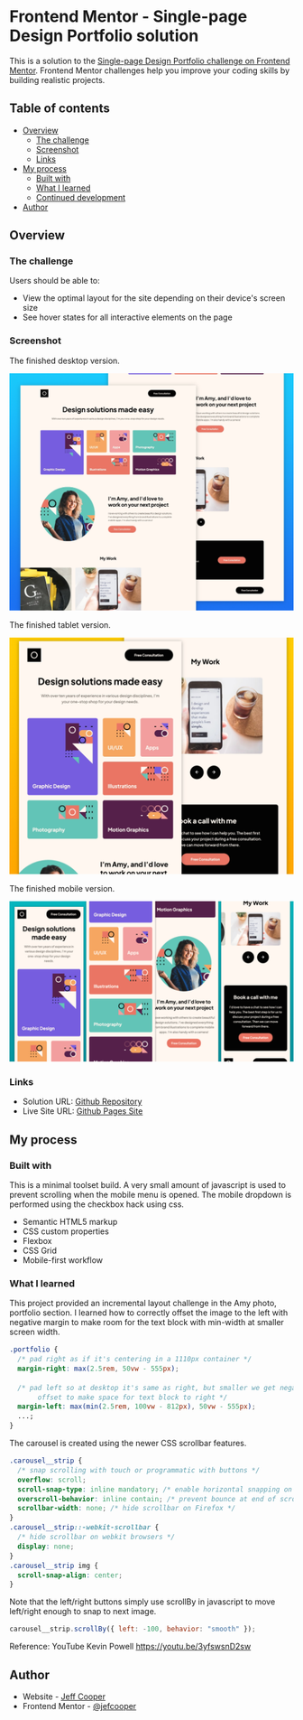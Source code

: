 # Frontend Mentor - Single-page Design Portfolio solution

This is a solution to the [Single-page Design Portfolio challenge on Frontend Mentor](https://www.frontendmentor.io/challenges/singlepage-design-portfolio-2MMhyhfKVo). Frontend Mentor challenges help you improve your coding skills by building realistic projects.

## Table of contents

- [Overview](#overview)
  - [The challenge](#the-challenge)
  - [Screenshot](#screenshot)
  - [Links](#links)
- [My process](#my-process)
  - [Built with](#built-with)
  - [What I learned](#what-i-learned)
  - [Continued development](#continued-development)
- [Author](#author)

## Overview

### The challenge

Users should be able to:

- View the optimal layout for the site depending on their device's screen size
- See hover states for all interactive elements on the page

### Screenshot

The finished desktop version.

![Finished Desktop](./screenshot-desktop.jpg)

The finished tablet version.

![Finished Mobile](./screenshot-tablet.jpg)

The finished mobile version.

![Finished Mobile](./screenshot-mobile.jpg)

### Links

- Solution URL: [Github Repository](https://github.com/jefcooper/front-end-mentor/tree/main/single-page-design-portfolio)
- Live Site URL: [Github Pages Site](https://github.com/jefcooper/front-end-mentor/tree/main/blogr-landing-page)

## My process

### Built with

This is a minimal toolset build. A very small amount of javascript is used to prevent scrolling when the mobile menu is opened. The mobile dropdown is performed using the checkbox hack using css.

- Semantic HTML5 markup
- CSS custom properties
- Flexbox
- CSS Grid
- Mobile-first workflow

### What I learned

This project provided an incremental layout challenge in the Amy photo, portfolio section. I learned how to correctly offset the image to the left with negative margin to make room for the text block with min-width at smaller screen width.

```css
.portfolio {
  /* pad right as if it's centering in a 1110px container */
  margin-right: max(2.5rem, 50vw - 555px);

  /* pad left so at desktop it's same as right, but smaller we get negative
       offset to make space for text block to right */
  margin-left: max(min(2.5rem, 100vw - 812px), 50vw - 555px);
  ...;
}
```

The carousel is created using the newer CSS scrollbar features.

```css
.carousel__strip {
  /* snap scrolling with touch or programmatic with buttons */
  overflow: scroll;
  scroll-snap-type: inline mandatory; /* enable horizontal snapping on items */
  overscroll-behavior: inline contain; /* prevent bounce at end of scroll */
  scrollbar-width: none; /* hide scrollbar on Firefox */
}
.carousel__strip::-webkit-scrollbar {
  /* hide scrollbar on webkit browsers */
  display: none;
}
.carousel__strip img {
  scroll-snap-align: center;
}
```

Note that the left/right buttons simply use scrollBy in javascript to move left/right enough to snap to next image.

```javascript
carousel__strip.scrollBy({ left: -100, behavior: "smooth" });
```

Reference: YouTube Kevin Powell https://youtu.be/3yfswsnD2sw

## Author

- Website - [Jeff Cooper](https://jefcooper.github.io)
- Frontend Mentor - [@jefcooper](https://www.frontendmentor.io/profile/jefcooper)
